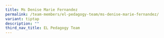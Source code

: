 ```yaml
---
title: Ms Denise Marie Fernandez
permalink: /team-members/el-pedagogy-team/ms-denise-marie-fernandez/
variant: tiptap
description: ""
third_nav_title: EL Pedagogy Team
---
```

